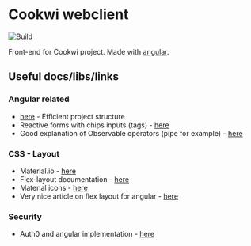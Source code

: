 # Cookwi webclient

![Build](https://github.com/gjdass/cookwi-webclient/workflows/Build/badge.svg)

Front-end for Cookwi project. Made with [angular](https://angular.io).

## Useful docs/libs/links

### Angular related

- [here](https://itnext.io/choosing-a-highly-scalable-folder-structure-in-angular-d987de65ec7) - Efficient project structure
- Reactive forms with chips inputs (tags) - [here](https://www.dev6.com/angular/angular-material-chips-with-reactive-forms-and-custom-validation/)
- Good explanation of Observable operators (pipe for example) - [here](https://www.concretepage.com/angular/angular-observable-pipe)

### CSS - Layout

- Material.io - [here](https://material.angular.io/components/categories)
- Flex-layout documentation - [here](https://github.com/angular/flex-layout/wiki)
- Material icons - [here](https://material.io/resources/icons/?style=baseline)
- Very nice article on flex layout for angular - [here](https://medium.com/angular-in-depth/angular-flex-layout-flexbox-and-grid-layout-for-angular-component-6e7c24457b63)

### Security

- Auth0 and angular implementation - [here](https://auth0.com/docs/quickstart/spa/angular2)
